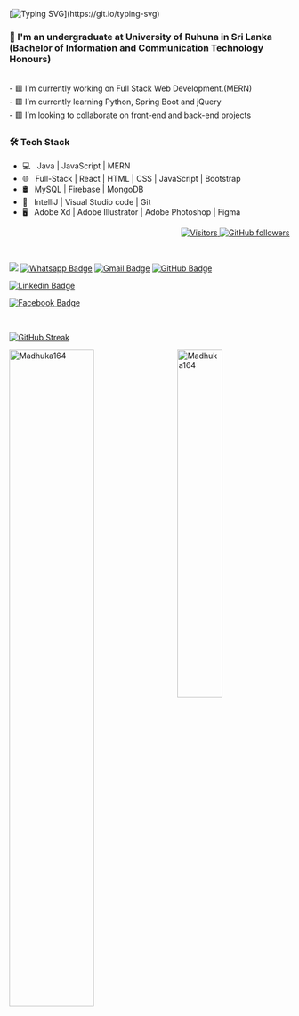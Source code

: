 [![Typing SVG](https://readme-typing-svg.demolab.com?font=Fira+Code&pause=1000&width=435&lines=Hello..+I'm+Madhuka+Priyashan..)](https://git.io/typing-svg)
<h3 align="left">🫵 I'm an undergraduate at University of Ruhuna in Sri Lanka <br>
(Bachelor of Information and Communication Technology Honours)</h3><br>
- 🟥 I’m currently working on Full Stack Web Development.(MERN)<br>
- 🟥 I’m currently learning Python, Spring Boot and jQuery<br>
- 🟥 I’m looking to collaborate on front-end and back-end projects<br>

<h3>🛠 Tech Stack</h3>

- 💻 &nbsp; Java | JavaScript | MERN 
- 🌐 &nbsp; Full-Stack | React | HTML | CSS | JavaScript | Bootstrap 
- 🛢 &nbsp; MySQL | Firebase | MongoDB
- 🔧 &nbsp; IntelliJ | Visual Studio code | Git
- 🖥 &nbsp; Adobe Xd | Adobe Illustrator | Adobe Photoshop | Figma




<p align="right">
  <a href="https://github.com/Madhuka164">
    <img src="https://komarev.com/ghpvc/?username=Madhuka164&style=flat-square&color=040404" alt="Visitors" />
  </a>
  <a href="https://github.com/Madhuka164?tab=followers">
    <img alt="GitHub followers" src="https://img.shields.io/github/followers/Madhuka164?style=flat-square&color=040404&labelColor=565656&logo=github" alt="Followers" />
  </a>
</p>


<br>

[![](https://img.shields.io/website?color=040404&style=flat-square&labelColor=18d26e&up_message=MS&url=https://github.com/Madhuka164)](https://github.com/Madhuka164)
[![Whatsapp Badge](https://img.shields.io/badge/WhatsApp-075e54?style=flat-square&logo=whatsapp&logoColor=white&link=https://wa.me/+94712892125)](https://wa.me/+94712892125)
[![Gmail Badge](https://img.shields.io/badge/Gmail-db4437?style=flat-square&logo=Gmail&logoColor=white&link=mailto:madhuka164@gmail.com)](mailto:madhuka164@gmail.com)
[![GitHub Badge](https://img.shields.io/badge/GitHub-100000?style=flat-square&logo=github&logoColor=white&link=https://github.com/Madhuka164)](https://github.com/Madhuka164)

[![Linkedin Badge](https://img.shields.io/badge/LinkedIn-0a66c2?style=flat-square&labelColor=0a66c2&logo=Linkedin&logoColor=white&link=https://www.linkedin.com/in/madhuka-priyashan-2210651b7)](https://www.linkedin.com/in/madhuka-priyashan-2210651b7)

[![Facebook Badge](https://img.shields.io/badge/Facebook-1877f2?style=flat-square&logoColor=white&logo=facebook&link=https://www.facebook.com/madhuka.samarasekara)](https://www.facebook.com/madhuka.samarasekara)


<br>


[![GitHub Streak](https://streak-stats.demolab.com?user=Madhuka164&theme=gruvbox_duo)](https://git.io/streak-stats)


<a href="#Madhuka164-title">
  <img width="55%" src="https://github-readme-stats.vercel.app/api?username=Madhuka164&show_icons=true&title_color=18d26e&icon_color=18d26e&text_color=ffffff&bg_color=040404&border_color=18d26e" alt="Madhuka164" align="left" />
</a>

<a href="#Madhuka164-title">
  <img width="40%" src="https://github-readme-stats.vercel.app/api/top-langs/?username=Madhuka164&title_color=18d26e&text_color=ffffff&bg_color=040404&langs_count=8&layout=compact&border_color=18d26e" alt="Madhuka164" align="right" />
</a>

